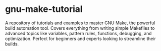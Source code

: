 # gnu-make-tutorial
A repository of tutorials and examples to master GNU Make, the powerful build automation tool. Covers everything from writing simple Makefiles to advanced topics like variables, pattern rules, functions, debugging, and optimization. Perfect for beginners and experts looking to streamline their builds.
